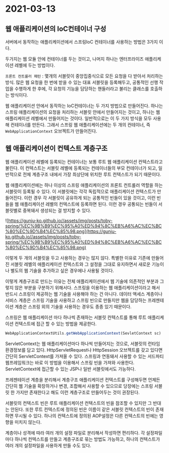 # 2021-03-13

## 웹 애플리케이션의 IoC컨테이너 구성

서버에서 동작하는 애플리케이션에서 스프링IoC 컨테이너를 사용하는 방법은 3가지 이다.

두가지는 웹 모듈 안에 컨테이너를 두는 것이고, 나머지 하나는 엔터프라이즈 애플리케이션 레벨에 두는 방법이다.

`프론트 컨트롤러 패턴` : 몇개의 서블릿이 중앙집중식으로 모든 요청을 다 받아서 처리하는 방식. 많은 웹 요청을 한 번에 받을 수 있는 대표 서블릿을 등록해두고, 공통적인 선행 작업을 수행하게 한 후에, 각 요청의 기능을 담당하는 핸들러라고 불리는 클래스를 호출하는 방식이다.

웹 애플리케이션 안에서 동작하는 IoC컨테이너는 두 가지 방법으로 만들어진다. 하나는 스프링 애플리케이션의 요청을 처리하는 서블릿 안에서 만들어지는 것이고, 하나는 웹 애플리케이션 레벨에서 만들어지는 것이다. 일반적으로는 이 두 가지 방식을 모두 사용해 컨테이너를 만든다. 그래서 스프링 웹 애플리케이션에는 두 개의 컨테이너, 즉 `WebApplicationContext` 오브젝트가 만들어진다.

## **웹 애플리케이션이 컨텍스트 계층구조**

웹 애플리케이션 레벨에 등록되는 컨테이너는 보통 루트 웹 애플리케이션 컨텍스트라고 불린다. 이 컨텍스트는 서블릿 레벨에 등록되는 컨테이너들의 부모 컨테이너가 되고, 일반적으로 전체 계층구조 내에서 가장 최상단에 위치한 루트 컨텍스트가 되기 때문이다.

웹 애플리케이션에는 하나 이상의 스프링 애플리케이션의 프론트 컨트롤러 역할을 하는 서블릿이 등록될 수 있다. 이 서블릿에는 각각 독립적으로 애플리케이션 컨텍스트가 만들어진다. 이런 경우 각 서블릿이 공유하게 되는 공통적인 빈들이 있을 것이고, 이런 빈들을 웹 애플리케이션 레벨의 컨텍스트에 등록하면 된다. 이런 경우 공통되는 빈들이 서블릿별로 중복돼서 생성되는 걸 방지할 수 있다.

![https://gunju-ko.github.io//assets/img/posts/toby-spring/%EC%9B%B9%EC%95%A0%ED%94%8C%EB%A6%AC%EC%BC%80%EC%9D%B4%EC%85%98.png](https://gunju-ko.github.io//assets/img/posts/toby-spring/%EC%9B%B9%EC%95%A0%ED%94%8C%EB%A6%AC%EC%BC%80%EC%9D%B4%EC%85%98.png)

이렇게 두 개의 서블릿을 두고 사용하는 경우는 많지 않다. 특별한 이유로 기존에 만들어진 서블릿 레벨의 애플리케이션 컨텍스트와 그 설정을 그대로 유지하면서 새로운 기능이나 별도의 웹 기술을 추가하고 싶은 경우에나 사용될 것이다.

이렇게 계층구조로 만드는 이유는 전체 애플리케이션에서 웹 기술에 의존적인 부분과 그렇지 않은 부분을 구분하기 위해서다. 스프링을 이용하는 웹 애플리케이션이라고 해서 반드시 스프링이 제공하는 웹 기술을 사용해야 하는 건 아니다. 데이터 액세스 계층이나 서비스 계층은 스프링 기술을 사용하고 스프링 빈으로 만들지만 웹을 담당하는 프레젠테이션 계층은 스프링 외의 기술을 사용하는 경우도 종종 있기 때문이다.

스프링은 웹 애플리케이션 마다 하나씩 존재하는 서블릿 컨텍스트를 통해 루트 애플리케이션 컨텍스트에 접근 할 수 있는 방법을 제공한다.

```jsx
WebApplicationContextUtils.getWebApplicationContext(SevletContext sc)
```

ServletContext는 웹 애플리케이션마다 하나씩 만들어지는 것으로, 서블릿의 런타임 환경정보를 담고 있다. HttpServletRequest나 HttpSession 오브젝트를 갖고 있다면 간단히 ServletContext를 가져올 수 있다. 스프링과 연동돼서 사용할 수 있는 서드파티 웹프레임워크는 바로 이 방법을 이용해서 스프링 빈을 가져와 사용한다. ServletContext에 접근할 수 있는 JSP나 일반 서블릿에서도 가능하다.

프레젠테이션 계층을 분리해서 계층구조 애플리케이션 컨텍스트를 구성해두면 언제든 간단히 웹 기술을 확장하거나 변경, 조합해서 사용할 수 있으므로 당장에는 스프링 서블릿 한 가지만 존재한다고 해도 이런 계층구조로 만들어두는 것이 권장된다.

서블릿의 컨텍스트 빈은 루트 애플리케이션 컨텍스트의 빈을 참조할 수 있지만 그 반대는 안된다. 또한 루트 컨텍스트에 정의된 빈은 이름이 같은 서블릿 컨텍스트의 빈이 존재하면 무시될 수 있다. 하나의 컨텍스트에 정의된 AOP설정은 다른 컨텍스트의 빈에는 영향을 미치지 않는다.

계층이나 성격에 따라 여러 개의 설정 파일로 분리해서 작성하면 편리하다. 각 설정파일마다 하나씩 컨텍스트를 만들고 계층구조로 묶는 방법도 가능하고, 하나의 컨텍스트가 여러 개의 설정파일을 사용하게 만들 수도 있다.

